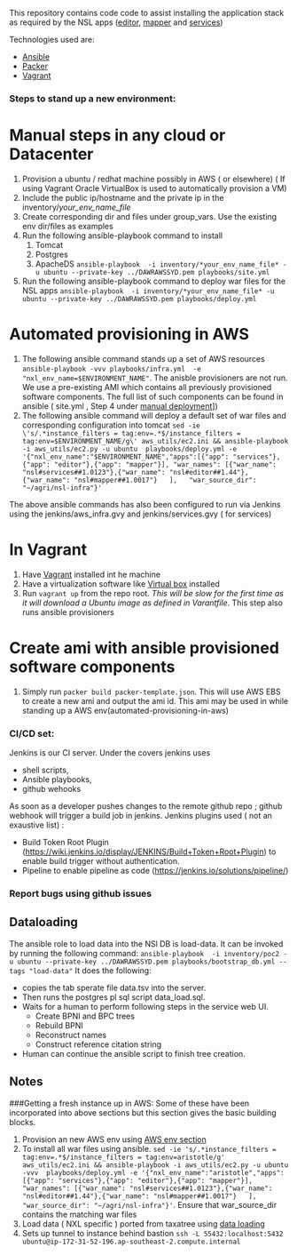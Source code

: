 This repository contains code code to assist installing the application stack as required by the NSL apps ([editor](https://github.com/bio-org-au/nsl-editor), [mapper](https://github.com/bio-org-au/mapper) and [services](https://github.com/bio-org-au/services))

Technologies used are:

* [Ansible](https://www.ansible.com/)
* [Packer](https://www.packer.io/)
* [Vagrant](https://www.vagrantup.com/)


### Steps to stand up a new environment: 

# Manual steps in any cloud or Datacenter
1. Provision a ubuntu / redhat machine possibly in AWS ( or elsewhere) ( If using Vagrant Oracle VirtualBox is used to automatically provision a VM) 
1. Include the public ip/hostname and the private ip in the inventory/*your_env_name_file*
1. Create corresponding dir and files under group_vars. Use the existing env dir/files as examples
1. Run the following ansible-playbook command to install
    1. Tomcat
    1. Postgres
    1. ApacheDS
```ansible-playbook  -i inventory/*your_env_name_file* -u ubuntu --private-key ../DAWRAWSSYD.pem playbooks/site.yml ```
1. Run the following ansible-playbook command to deploy war files for the NSL apps
```ansible-playbook  -i inventory/*your_env_name_file* -u ubuntu --private-key ../DAWRAWSSYD.pem playbooks/deploy.yml ```

# Automated provisioning in AWS
1. The following ansible command stands up a set of AWS resources ```ansible-playbook -vvv playbooks/infra.yml  -e "nxl_env_name=$ENVIRONMENT_NAME"```. The anisble provisioners are not run. We use a pre-existing AMI which contains all previously provisioned software components. The full list of such components can be found in ansible ( site.yml , Step 4 under [manual deployment](#manual-steps-in-any-cloud-or-datacenter)])
1. The following ansible command will deploy a default set of war files and corresponding configuration into tomcat ```sed -ie \'s/.*instance_filters = tag:env=.*$/instance_filters = tag:env=$ENVIRONMENT_NAME/g\' aws_utils/ec2.ini && ansible-playbook -i aws_utils/ec2.py -u ubuntu  playbooks/deploy.yml -e '{"nxl_env_name":"$ENVIRONMENT_NAME","apps":[{"app": "services"},{"app": "editor"},{"app": "mapper"}], "war_names": [{"war_name": "nsl#services##1.0123"},{"war_name": "nsl#editor##1.44"},{"war_name": "nsl#mapper##1.0017"}   ],   "war_source_dir": "~/agri/nsl-infra"}'```

The above ansible commands has also been configured to run via Jenkins using the jenkins/aws_infra.gvy and jenkins/services.gvy ( for services)

# In Vagrant
1. Have [Vagrant](https://www.vagrantup.com/) installed int he machine
1. Have a virtualization software like [Virtual box](https://www.virtualbox.org/) installed
1. Run `vagrant up` from the repo root.  _This will be slow for the first time as it will download a Ubuntu image as defined in Varantfile_. This step also runs ansible provisioners


# Create ami with ansible provisioned software components
1. Simply run `packer build packer-template.json`. This will use AWS EBS to create a new ami and output the ami id. This ami may be used in while standing up a AWS env(automated-provisioning-in-aws)

### CI/CD set:

Jenkins is our CI server. Under the covers jenkins uses 
* shell scripts, 
* Ansible playbooks, 
* github wehooks 

As soon as a developer pushes changes to the remote github repo ; github webhook will trigger a build job in jenkins. 
Jenkins plugins used ( not an exaustive list) :
* Build Token Root Plugin (https://wiki.jenkins.io/display/JENKINS/Build+Token+Root+Plugin) to enable build trigger without authentication.
* Pipeline to enable pipeline as code (https://jenkins.io/solutions/pipeline/)


### Report bugs using github issues



## Dataloading
The ansible role to load data into the NSl DB is load-data. It can be invoked by running the following command: 
```ansible-playbook  -i inventory/poc2 -u ubuntu --private-key ../DAWRAWSSYD.pem playbooks/bootstrap_db.yml --tags "load-data"```
It does the following:
* copies the tab sperate file data.tsv into the server. 
* Then runs the postgres pl sql script data_load.sql. 
* Waits for a human to perform following steps in the service web UI.
    * Create BPNI and BPC trees
    * Rebuild BPNI
    * Reconstruct names
    * Construct reference citation string
* Human can continue the ansible script to finish tree creation.


## Notes
###Getting a fresh instance up in AWS:
Some of these have been incorporated into above sections but this section gives the basic building blocks.
1. Provision an new AWS env using [AWS env section](automated-provisioning-in-aws)
1. To install all war files using ansible. ```sed -ie 's/.*instance_filters = tag:env=.*$/instance_filters = tag:env=aristotle/g' aws_utils/ec2.ini && ansible-playbook -i aws_utils/ec2.py -u ubuntu -vvv  playbooks/deploy.yml -e '{"nxl_env_name":"aristotle","apps":[{"app": "services"},{"app": "editor"},{"app": "mapper"}], "war_names": [{"war_name": "nsl#services##1.0123"},{"war_name": "nsl#editor##1.44"},{"war_name": "nsl#mapper##1.0017"}   ],   "war_source_dir": "~/agri/nsl-infra"}'```. Ensure that war_source_dir contains the matching war files
1. Load data ( NXL specific ) ported from taxatree using [data loading](#Dataloading)
1. Sets up tunnel to instance behind bastion `ssh -L 55432:localhost:5432 ubuntu@ip-172-31-52-196.ap-southeast-2.compute.internal`